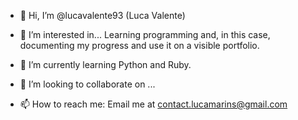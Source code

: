 - 👋 Hi, I’m @lucavalente93 (Luca Valente)

- 👀 I’m interested in...
  Learning programming and, in this case, documenting my progress and use it on a visible portfolio.
  
- 🌱 I’m currently learning
  Python and Ruby.
  
- 💞️ I’m looking to collaborate on ...

- 📫 How to reach me:
Email me at contact.lucamarins@gmail.com

<!---
lucavalente93/lucavalente93 is a ✨ special ✨ repository because its `README.md` (this file) appears on your GitHub profile.
You can click the Preview link to take a look at your changes.
--->
